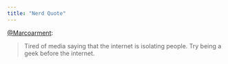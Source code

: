 ```yaml
---
title: "Nerd Quote"
---
```

<p><a href="https://twitter.com/marcoarment/statuses/5452459820">@Marcoarment</a>:</p>
<blockquote><p>Tired of media saying that the internet is isolating people. Try being a geek before the internet.</p></blockquote>
